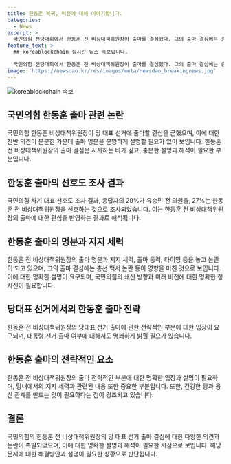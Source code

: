 ```yaml
---
title: 한동훈 복귀, 비전에 대해 이야기합니다.
categories:
  - News
excerpt: >
  국민의힘 전당대회에서 한동훈 전 비상대책위원장이 출마를 결심했다. 그의 출마 결심에는 총선 백서 논란과 당 내외적 상황이 영향을 미쳤다. 그러나 출마 명분이 약하다는 지적이 나오고 있으며, 출마를 위해선 출마 명분, 지원 세력, 출마 동력, 타이밍 등이 필요하다는 의견이 나온다. 이에 추가로 국민의힘과 용산 간의 관계 설정, 대통령 선거 출마 여부 및 당대표 출마에 대한 입장을 분명히 해야 한다는 지적이 제기되고 있다. 이러한 상황에서 한동훈의 당 대표 출마는 전례가 없는 상황으로, 그의 정치 인생을 좌우할 가능성이 크다.
feature_text: >
  ## koreablockchain 실시간 뉴스 속보입니다.

  국민의힘 전당대회에서 한동훈 전 비상대책위원장이 출마를 결심했다. 그의 출마 결심에는 총선 백서 논란과 당 내외적 상황이 영향을 미쳤다. 그러나 출마 명분이 약하다는 지적이 나오고 있으며, 출마를 위해선 출마 명분, 지원 세력, 출마 동력, 타이밍 등이 필요하다는 의견이 나온다. 이에 추가로 국민의힘과 용산 간의 관계 설정, 대통령 선거 출마 여부 및 당대표 출마에 대한 입장을 분명히 해야 한다는 지적이 제기되고 있다. 이러한 상황에서 한동훈의 당 대표 출마는 전례가 없는 상황으로, 그의 정치 인생을 좌우할 가능성이 크다.
image: 'https://newsdao.kr/res/images/meta/newsdao_breakingnews.jpg'
---
```


<p><img src="https://newsdao.kr/res/images/meta/newsdao_breakingnews.jpg" alt="koreablockchain 속보" /></p>

<h2 data-ke-size="size26">국민의힘 한동훈 출마 관련 논란</h2>

<p data-ke-size="size16">국민의힘 한동훈 비상대책위원장이 당 대표 선거에 출마할 결심을 굳혔으며, 이에 대한 찬반 의견이 분분한 가운데 출마 명분을 분명하게 설명할 필요가 있어 보입니다. 한동훈 전 비상대책위원장의 출마 결심은 시사하는 바가 깊고, 충분한 설명과 해석이 필요한 부분입니다. </p>

<h2 data-ke-size="size24">한동훈 출마의 선호도 조사 결과</h2>

<p data-ke-size="size16">국민의힘 차기 대표 선호도 조사 결과, 응답자의 29%가 유승민 전 의원을, 27%는 한동훈 전 비상대책위원장을 선호하는 것으로 조사되었습니다. 이는 한동훈 전 비상대책위원장의 출마에 대한 관심을 반영하는 결과로 해석됩니다.</p>

<h2 data-ke-size="size24">한동훈 출마의 명분과 지지 세력</h2>

<p data-ke-size="size16">한동훈 전 비상대책위원장의 출마 명분과 지지 세력, 출마 동력, 타이밍 등을 놓고 논란이 되고 있으며, 그의 출마 결심에는 총선 백서 논란 등이 영향을 미친 것으로 보입니다. 이에 대한 명확한 설명이 요구되며, 국민의힘의 쇄신 방향과 미래 비전에 대한 명확한 청사진이 필요합니다. </p>

<h2 data-ke-size="size24">당대표 선거에서의 한동훈 출마 전략</h2>

<p data-ke-size="size16">한동훈 전 비상대책위원장의 당대표 선거 출마에 관한 전략적인 부분에 대한 입장이 요구되며, 대통령 선거 출마 여부에 대해서도 명쾌하게 밝힐 필요가 있습니다.</p>

<h2 data-ke-size="size24">한동훈 출마의 전략적인 요소</h2>

<p data-ke-size="size16">한동훈 전 비상대책위원장의 출마 전략적인 부분에 대한 명확한 입장과 설명이 필요하며, 당내에서의 지지 세력과 관련된 내용 또한 중요한 부분입니다. 또한, 건강한 당과 용산 관계를 만드는 것이 필요하다는 점이 강조되고 있습니다.</p>

<h2 data-ke-size="size24">결론</h2>

<p data-ke-size="size16">국민의힘의 한동훈 전 비상대책위원장의 당 대표 선거 출마 결심에 대한 다양한 의견과 논란이 촉발되었으며, 이에 대한 명확한 설명과 해석이 필요한 시점으로 보입니다. 해당 문제에 대한 해결방안과 설명이 필요한 상황으로 판단됩니다.</p>

